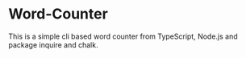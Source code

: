 # Word-Counter
This is a simple cli based word counter from TypeScript, Node.js and package inquire and chalk.

